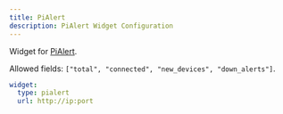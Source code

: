 ```yaml
---
title: PiAlert
description: PiAlert Widget Configuration
---
```


Widget for [PiAlert](https://github.com/jokob-sk/Pi.Alert).

Allowed fields: `["total", "connected", "new_devices", "down_alerts"]`.

```yaml
widget:
  type: pialert
  url: http://ip:port
```
